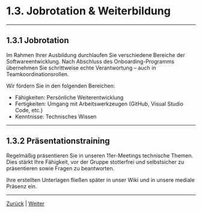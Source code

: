 # 1.3. Jobrotation & Weiterbildung

---

## 1.3.1 Jobrotation

Im Rahmen Ihrer Ausbildung durchlaufen Sie verschiedene Bereiche der Softwareentwicklung. Nach Abschluss des Onboarding-Programms übernehmen Sie schrittweise echte Verantwortung – auch in Teamkoordinationsrollen.

Wir fördern Sie in den folgenden Bereichen:

- Fähigkeiten: Persönliche Weiterentwicklung
- Fertigkeiten: Umgang mit Arbeitswerkzeugen (GitHub, Visual Studio Code, etc.)
- Kenntnisse: Technisches Wissen

---

## 1.3.2 Präsentationstraining

Regelmäßig präsentieren Sie in unseren 11er-Meetings technische Themen. Dies stärkt Ihre Fähigkeit, vor der Gruppe stotterfrei und selbstsicher zu präsentieren sowie Fragen zu beantworten.

Ihre erstellten Unterlagen fließen später in unser Wiki und in unsere mediale Präsenz ein.

---

[Zurück](../2/README.md) | [Weiter](../4/README.md)
